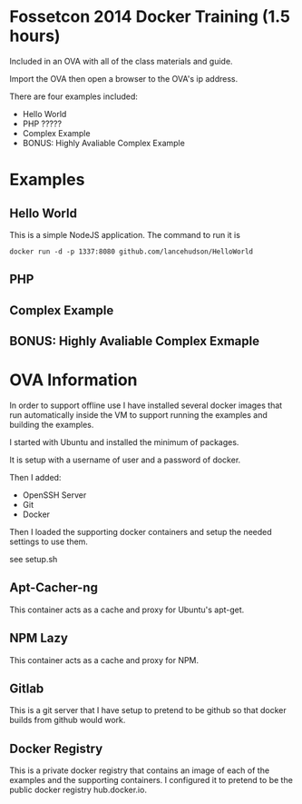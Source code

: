 Fossetcon 2014 Docker Training (1.5 hours)
==========================================

Included in an OVA with all of the class materials and guide.

Import the OVA then open a browser to the OVA's ip address.

There are four examples included:

* Hello World
* PHP ?????
* Complex Example
* BONUS: Highly Avaliable Complex Example

# Examples
## Hello World

This is a simple NodeJS application. The command to run it is

	docker run -d -p 1337:8080 github.com/lancehudson/HelloWorld
## PHP

## Complex Example

## BONUS: Highly Avaliable Complex Exmaple

# OVA Information

In order to support offline use I have installed several docker images that run automatically inside the VM to support running the examples and building the examples.

I started with Ubuntu and installed the minimum of packages.

It is setup with a username of user and a password of docker.

Then I added:

* OpenSSH Server
* Git
* Docker

Then I loaded the supporting docker containers and setup the needed settings to use them.

see setup.sh

## Apt-Cacher-ng

This container acts as a cache and proxy for Ubuntu's apt-get.

## NPM Lazy

This container acts as a cache and proxy for NPM.

## Gitlab

This is a git server that I have setup to pretend to be github so that docker builds from github would work.

## Docker Registry

This is a private docker registry that contains an image of each of the examples and the supporting containers. I configured it to pretend to be the public docker registry hub.docker.io.
